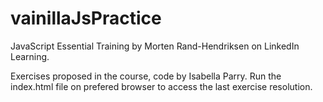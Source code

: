 # vainillaJsPractice
JavaScript Essential Training by Morten Rand-Hendriksen on LinkedIn Learning.

Exercises proposed in the course, code by Isabella Parry.
Run the index.html file on prefered browser to access the last exercise resolution.
